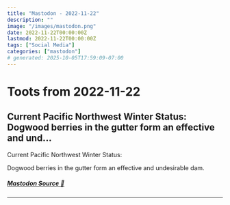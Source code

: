 ```yaml
---
title: "Mastodon - 2022-11-22"
description: ""
image: "/images/mastodon.png"
date: 2022-11-22T00:00:00Z
lastmod: 2022-11-22T00:00:00Z
tags: ["Social Media"]
categories: ["mastodon"]
# generated: 2025-10-05T17:59:09-07:00
---
```


# Toots from 2022-11-22

## Current Pacific Northwest Winter Status:  Dogwood berries in the gutter form an effective and und...

Current Pacific Northwest Winter Status:

Dogwood berries in the gutter form an effective and undesirable dam.

##### [Mastodon Source 🐘](https://hachyderm.io/@mweagle/109389390624389657)

---

